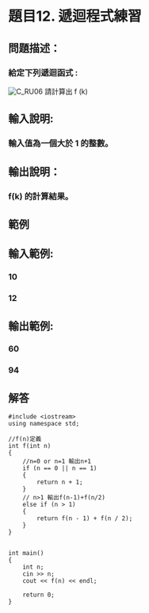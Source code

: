 # 題目12. 遞迴程式練習
## 問題描述：
###  給定下列遞迴函式 :
![C_RU06](https://user-images.githubusercontent.com/72548286/226687445-28da6c2f-cd35-470f-b984-6a267ff0e134.JPG)
請計算出 f (k) 
## 輸入說明:
### 輸入值為一個大於 1 的整數。
## 輸出說明：
### f(k) 的計算結果。
## 範例

## 輸入範例:
### 10
### 12
## 輸出範例:
### 60
### 94

## 解答
``` 
#include <iostream>
using namespace std;

//f(n)定義
int f(int n)
{
	//n=0 or n=1 輸出n+1
	if (n == 0 || n == 1)
	{
		return n + 1;
	}
	// n>1 輸出f(n-1)+f(n/2)
	else if (n > 1)
	{
		return f(n - 1) + f(n / 2);
	}
}


int main()
{
	int n;
	cin >> n;
	cout << f(n) << endl; 

	return 0;
}



``` 
